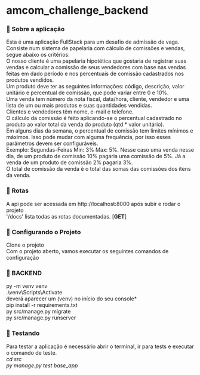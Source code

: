 # amcom_challenge_backend

### :memo: Sobre a aplicação

Esta é uma aplicação FullStack para um desafio de admissão de vaga. Consiste num sistema de papelaria com cálculo de comissões e vendas, segue abaixo os critérios:</br>
O nosso cliente é uma papelaria hipotética que gostaria de registrar suas vendas e calcular a comissão de seus vendedores com base nas vendas feitas em dado período e nos percentuais de comissão cadastrados nos produtos vendidos.</br>
Um produto deve ter as seguintes informações: código, descrição, valor unitário e percentual de comissão, que pode variar entre 0 e 10%.</br>
Uma venda tem número da nota fiscal, data/hora, cliente, vendedor e uma lista de um ou mais produtos e suas quantidades vendidas.</br>
Clientes e vendedores têm nome, e-mail e telefone.</br>
O cálculo da comissão é feito aplicando-se o percentual cadastrado no produto ao valor total da venda do produto (qtd * valor unitário).</br>
Em alguns dias da semana, o percentual de comissão tem limites mínimos e máximos. Isso pode mudar com alguma frequência, por isso esses parâmetros devem ser configuráveis.</br>
Exemplo: Segundas-Feiras Min: 3% Max: 5%. Nesse caso uma venda nesse dia, de um produto de comissão 10% pagaria uma comissão de 5%. Já a venda de um produto de comissão 2% pagaria 3%.</br>
O total de comissão da venda é o total das somas das comissões dos itens da venda.</br>

### :bookmark_tabs: **Rotas**
A api pode ser acessada em http://localhost:8000 após subir e rodar o projeto</br>
'/docs' lista todas as rotas documentadas. [**GET**]</br>


### :hammer: **Configurando o Projeto**

Clone o projeto</br>
Com o projeto aberto, vamos executar os seguintes comandos de configuração</br>


### :space_invader: BACKEND</br>
py -m venv venv</br>
.\venv\Scripts\Activate</br>
deverá aparecer um (venv) no início do seu console* </br>
pip install -r requirements.txt</br>
py src/manage.py migrate</br>
py src/manage.py runserver</br>


### :wrench: Testando</br>
Para testar a aplicação é necessário abrir o terminal, ir para tests e executar o comando de teste.</br>
*cd src</br>
py manage.py test base_app</br>*
